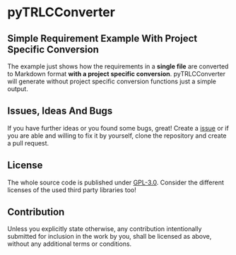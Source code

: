 # pyTRLCConverter <!-- omit in toc -->

## Simple Requirement Example With Project Specific Conversion
The example just shows how the requirements in a **single file** are converted to Markdown format **with a project specific conversion**. pyTRLCConverter will generate without project specific conversion functions just a simple output.

## Issues, Ideas And Bugs

If you have further ideas or you found some bugs, great! Create a [issue](https://github.com/NewTec-GmbH/KTANE/issues) or if you are able and willing to fix it by yourself, clone the repository and create a pull request.

## License

The whole source code is published under [GPL-3.0](https://github.com/NewTec-GmbH/pyTRLCConverter/blob/main/LICENSE).
Consider the different licenses of the used third party libraries too!

## Contribution

Unless you explicitly state otherwise, any contribution intentionally submitted for inclusion in the work by you, shall be licensed as above, without any additional terms or conditions.
